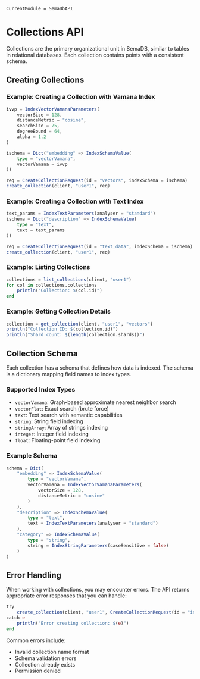 ```@meta
CurrentModule = SemaDbAPI
```

# Collections API

Collections are the primary organizational unit in SemaDB, similar to tables in relational databases. Each collection contains points with a consistent schema.

## Creating Collections

### Example: Creating a Collection with Vamana Index

```julia
ivvp = IndexVectorVamanaParameters(
    vectorSize = 128,
    distanceMetric = "cosine",
    searchSize = 75,
    degreeBound = 64,
    alpha = 1.2
)

ischema = Dict("embedding" => IndexSchemaValue(
    type = "vectorVamana",
    vectorVamana = ivvp
))

req = CreateCollectionRequest(id = "vectors", indexSchema = ischema)
create_collection(client, "user1", req)
```

### Example: Creating a Collection with Text Index

```julia
text_params = IndexTextParameters(analyser = "standard")
ischema = Dict("description" => IndexSchemaValue(
    type = "text",
    text = text_params
))

req = CreateCollectionRequest(id = "text_data", indexSchema = ischema)
create_collection(client, "user1", req)
```



### Example: Listing Collections

```julia
collections = list_collections(client, "user1")
for col in collections.collections
    println("Collection: $(col.id)")
end
```

### Example: Getting Collection Details

```julia
collection = get_collection(client, "user1", "vectors")
println("Collection ID: $(collection.id)")
println("Shard count: $(length(collection.shards))")
```

## Collection Schema

Each collection has a schema that defines how data is indexed. The schema is a dictionary mapping field names to index types.

### Supported Index Types

- `vectorVamana`: Graph-based approximate nearest neighbor search
- `vectorFlat`: Exact search (brute force)
- `text`: Text search with semantic capabilities
- `string`: String field indexing
- `stringArray`: Array of strings indexing
- `integer`: Integer field indexing
- `float`: Floating-point field indexing

### Example Schema

```julia
schema = Dict(
    "embedding" => IndexSchemaValue(
        type = "vectorVamana",
        vectorVamana = IndexVectorVamanaParameters(
            vectorSize = 128,
            distanceMetric = "cosine"
        )
    ),
    "description" => IndexSchemaValue(
        type = "text",
        text = IndexTextParameters(analyser = "standard")
    ),
    "category" => IndexSchemaValue(
        type = "string",
        string = IndexStringParameters(caseSensitive = false)
    )
)
```

## Error Handling

When working with collections, you may encounter errors. The API returns appropriate error responses that you can handle:

```julia
try
    create_collection(client, "user1", CreateCollectionRequest(id = "invalid name", indexSchema = Dict()))
catch e
    println("Error creating collection: $(e)")
end
```

Common errors include:
- Invalid collection name format
- Schema validation errors
- Collection already exists
- Permission denied

